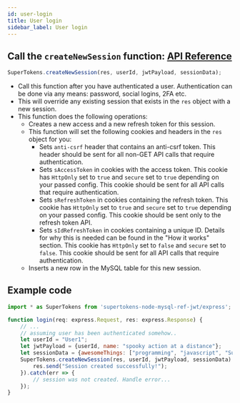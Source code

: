 ```yaml
---
id: user-login
title: User login
sidebar_label: User login
---
```


## Call the ```createNewSession``` function: [API Reference](../api-reference#createnewsessionres-userid-jwtpayload-sessiondata)
```js
SuperTokens.createNewSession(res, userId, jwtPayload, sessionData);
```
- Call this function after you have authenticated a user. Authentication can be done via any means: password, social logins, 2FA  etc.
- This will override any existing session that exists in the ```res``` object with a new session.
- This function does the following operations:
    - Creates a new access and a new refresh token for this session.
    - This function will set the following cookies and headers in the ```res``` object for you:
        - Sets ```anti-csrf``` header that contains an anti-csrf token. This header should be sent for all non-GET API calls that require authentication. 
        - Sets ```sAccessToken``` in cookies with the access token. This cookie has ```HttpOnly``` set to ```true``` and ```secure``` set to ```true``` depending on your passed config. This cookie should be sent for all API calls that require authentication. 
        - Sets ```sRefreshToken``` in cookies containing the refresh token. This cookie has ```HttpOnly``` set to ```true``` and ```secure``` set to ```true``` depending on your passed config. <span class="highlighted-text">This cookie should be sent only to the refresh token API.</span>
        - Sets ```sIdRefreshToken``` in cookies containing a unique ID. Details for why this is needed can be found in the "How it works" section. This cookie has ```HttpOnly``` set to ```false``` and ```secure``` set to ```false```. This cookie should be sent for all API calls that require authentication. 
    - Inserts a new row in the MySQL table for this new session.

<div class="divider"></div>

## Example code
```js
import * as SuperTokens from 'supertokens-node-mysql-ref-jwt/express';

function login(req: express.Request, res: express.Response) {
    // ...
    // assuming user has been authenticated somehow..
    let userId = "User1";
    let jwtPayload = {userId, name: "spooky action at a distance"};
    let sessionData = {awesomeThings: ["programming", "javascript", "SuperTokens"]};
    SuperTokens.createNewSession(res, userId, jwtPayload, sessionData).then(session => {
        res.send("Session created successfully!");
    }).catch(err => {
        // session was not created. Handle error...
    });
}
```